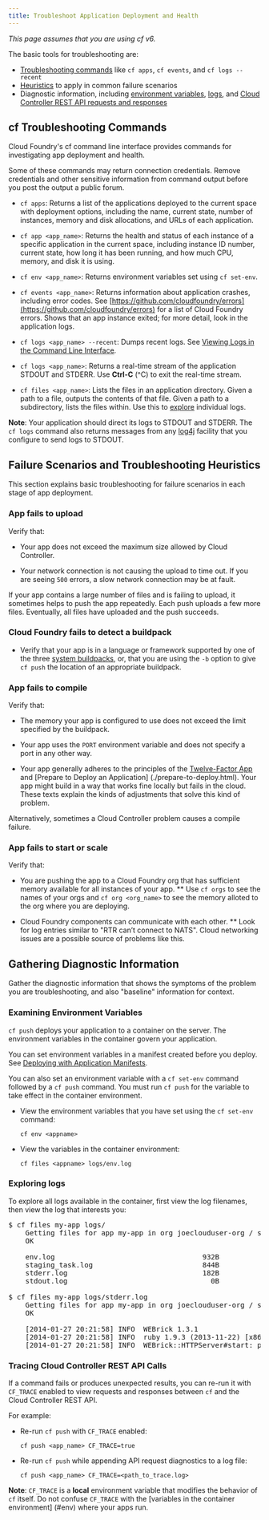 ```yaml
---
title: Troubleshoot Application Deployment and Health
---
```


_This page assumes that you are using cf v6._

The basic tools for troubleshooting are:

* [Troubleshooting commands](#cf-commands) like `cf apps`, `cf events`, and `cf logs --recent`
* [Heuristics](#scenarios) to apply in common failure scenarios
* Diagnostic information, including [environment variables](#env), [logs](#logs), and [Cloud Controller REST API requests and responses](#trace)

## <a id='cf-commands'></a>cf Troubleshooting Commands ##

Cloud Foundry's cf command line interface provides commands for investigating
app deployment and health.

Some of these commands may return connection credentials.
Remove credentials and other sensitive information from command
output before you post the output a public forum.

* `cf apps`: Returns a list of the applications deployed to the current space
with deployment options, including the name, current state, number of instances,
memory and disk allocations, and URLs of each application.

* `cf app <app_name>`: Returns the health and status of each instance of a
specific application in the current space, including instance ID number, current
state, how long it has been running, and how much CPU, memory, and disk it is
using.

* `cf env <app_name>`: Returns environment variables set using `cf set-env`.

* `cf events <app_name>`: Returns information about application crashes, including
error codes.
See
[https://github.com/cloudfoundry/errors](https://github.com/cloudfoundry/errors)
for a list of Cloud Foundry errors.
Shows that an app instance exited; for more detail, look in the application logs.

* `cf logs <app_name> --recent`: Dumps recent logs.
See [Viewing Logs in the Command Line Interface](./streaming-logs.html#view).

* `cf logs <app_name>`: Returns a real-time stream of the application STDOUT and
STDERR. Use **Ctrl-C** (^C) to exit the real-time stream.

* `cf files <app_name>`: Lists the files in an application directory.
Given a path to a file, outputs the contents of that file. Given a path to a
subdirectory, lists the files within. Use this to [explore](#logs) individual
logs.

**Note**: Your application should direct its logs to STDOUT and STDERR.
The `cf logs` command also returns messages from any [log4j](http://logging.apache.org/log4j/)
facility that you configure to send logs to STDOUT.

## <a id='scenarios'></a>Failure Scenarios and Troubleshooting Heuristics ##

This section explains basic troubleshooting for failure scenarios in each stage
of app deployment.

### <a id='upload'></a>App fails to upload ###

Verify that:

* Your app does not exceed the maximum size allowed by Cloud
Controller.

* Your network connection is not causing the upload to time out.
If you are seeing `500` errors, a slow network connection may be at fault.

If your app contains a large number of files and is failing to upload,
it sometimes helps to push the app repeatedly.
Each push uploads a few more files.
Eventually, all files have uploaded and the push succeeds.

### <a id='detect'></a>Cloud Foundry fails to detect a buildpack ###

* Verify that your app is in a language or framework supported by one of
the three [system buildpacks](../../buildpacks/), or, that you are using the
`-b` option to give `cf push` the location of an appropriate buildpack.

### <a id='compile'></a>App fails to compile ###

Verify that:

* The memory your app is configured to use does not exceed the limit specified by the buildpack.

* Your app uses the `PORT` environment variable and does not specify
a port in any other way.

* Your app generally adheres to the principles of the
[Twelve-Factor App](http://12factor.net) and [Prepare to Deploy an Application]
(./prepare-to-deploy.html).
Your app might build in a way that works fine locally but fails in the cloud.
These texts explain the kinds of adjustments that solve this kind of problem.

Alternatively, sometimes a Cloud Controller problem causes a compile failure.

### <a id='start'></a>App fails to start or scale ###

Verify that:

*  You are pushing the app to a Cloud Foundry org that has
sufficient memory available for all instances of your app.
** Use `cf orgs` to see the names of your orgs and `cf org <org_name>` to see
the memory alloted to the org where you are deploying.

* Cloud Foundry components can communicate with each other.
** Look for log entries similar to "RTR can’t connect to NATS".
Cloud networking issues are a possible source of problems like this.

## <a id='info'></a>Gathering Diagnostic Information ##

Gather the diagnostic information that shows the symptoms of the problem you
are troubleshooting, and also "baseline" information for context.

### <a id='env'></a>Examining Environment Variables ###

`cf push` deploys your application to a container on the server.
The environment variables in the container govern your application.

You can set environment variables in a manifest created before you deploy.
See [Deploying with Application Manifests](./manifest.html).

You can also set an environment variable with a `cf set-env` command followed
by a `cf push` command.
You must run `cf push` for the variable to take effect in the container
environment.

* View the environment variables that you have set using the `cf set-env` command:

    `cf env <appname>`

* View the variables in the container environment:

    `cf files <appname> logs/env.log`

### <a id='logs'></a>Exploring logs ###

To explore all logs available in the container, first view the log filenames, then view the log that interests you:

<pre class="terminal">
$ cf files my-app logs/
	Getting files for app my-app in org joeclouduser-org / space development as joeclouduser@<%=vars.app_domain%>...
	OK

	env.log                                   932B
	staging_task.log                          844B
	stderr.log                                182B
	stdout.log                                  0B

$ cf files my-app logs/stderr.log
	Getting files for app my-app in org joeclouduser-org / space development as joeclouduser@<%=vars.app_domain%>...
	OK

	[2014-01-27 20:21:58] INFO  WEBrick 1.3.1
	[2014-01-27 20:21:58] INFO  ruby 1.9.3 (2013-11-22) [x86_64-linux]
	[2014-01-27 20:21:58] INFO  WEBrick::HTTPServer#start: pid=31 port=64391
</pre>

### <a id='trace'></a>Tracing Cloud Controller REST API Calls ###

If a command fails or produces unexpected results, you can re-run it with
`CF_TRACE` enabled to view requests and responses between `cf` and the
Cloud Controller REST API.

For example:

* Re-run `cf push` with `CF_TRACE` enabled:

    `cf push <app_name> CF_TRACE=true`

* Re-run `cf push` while appending API request diagnostics to a log file:

    `cf push <app_name> CF_TRACE=<path_to_trace.log>`

**Note**: `CF_TRACE` is a **local** environment variable that modifies
the behavior of `cf` itself.
Do not confuse `CF_TRACE` with the [variables in the container environment]
(#env) where your apps run.











